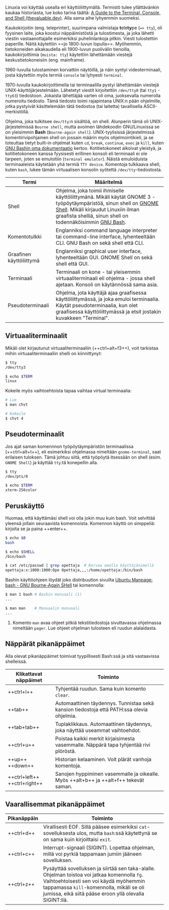 Linuxia voi käyttää usealla eri käyttöliittymällä. Termistö tulee yllättävänkin kaukaa historiasta, lue koko tarina täältä: [A Guide to the Terminal, Console, and Shell (thevaluable.dev)](https://thevaluable.dev/guide-terminal-shell-console/). Alla sama aihe lyhyemmin suomeksi. 

Kaukokirjoitin (eng. teleprinter), suurimpana valmistaja **t**ele**ty**pe (`=> tty`), oli fyysinen laite, joka koostui näppäimistöstä ja tulostimesta, ja joka lähetti viestin vastaanottajalle esimerkiksi puhelinlankoja pitkin. Viesti tulostettiin paperille. Näitä käytettiin ==jo 1800-luvun lopulla==. Myöhemmin, tietokoneiden aikakaudella eli 1900-luvun puolivälin tienoilla, kaukokirjoittimia (`muista: tty`) käytettiin lähettämään viestejä keskustietokoneisiin (eng. mainframe).

1960-luvulla tulostaminen korvattiin näytöillä, ja näin syntyi videoterminaali, josta käytettiin myös termiä `console` tai lyhyesti `terminal`.

1970-luvulla kaukokirjoittimella tai terminaalilla pystyi lähettämään viestejä UNIX-käyttöjärjestelmään. Lähetetyt viestit kirjoitettiin `/dev/tty0` (tai `tty1` - `tty63`) tiedostoon. Jokaista lähettäjää varten oli oma, juoksevalla numerolla numeroitu tiedosto. Tämä tiedosto toimi rajapintana UNIX:n pään ohjelmille, jotka pystyivät käsittelemään tätä tiedostoa (tai laitetta) tavallisella ASCII-merkistöllä.

Ohjelma, joka tulkitsee `dev/tty`:n sisältöä, on shell. Alunperin tämä oli UNIX-järjestelmissä `Bourne shell`, mutta avoimen lähdekoodin GNU/Linuxissa se on yleisimmin **Bash** (`Bourne-again shell`). UNIX-tyylisissä järjestelmissä komentirivipohjainen shell on jossain määrin myös ohjelmointikieli, ja se toteuttaa tietyt built-in ohjelmat kuten `cd`, `break`, `continue`, `exec` ja `kill`, kuten [GNU Bashin oma dokumentaatio](https://www.gnu.org/software/bash/manual/html_node/What-is-a-shell_003f.html) kertoo.  Kotitietokoneet alkoivat yleistyä, ja kotitietokoneen kanssa fyysisesti erillinen konsoli eli terminaali ei ole tarpeen, joten se emuloitiin (`terminal emulator`). Näistä emuloiduista terminaaleista käytetään yhä termiä `TTY device`. Komentoja tulkkaava shell, kuten `bash`, lukee tämän virtuaalisen konsolin syötettä `/dev/tty`-tiedostosta.

| Termi                    | Määritelmä                                                                                                                                                                                                                                                                                                                                                                                         |
| ------------------------ | -------------------------------------------------------------------------------------------------------------------------------------------------------------------------------------------------------------------------------------------------------------------------------------------------------------------------------------------------------------------------------------------------- |
| Shell                    | Ohjelma, joka toimii ihmiselle käyttöliittymänä. Mikäli käytät GNOME 3 -työpöytäympäristöä, sinun shell on [GNOME Shell](https://access.redhat.com/documentation/en-us/red_hat_enterprise_linux/7/html/desktop_migration_and_administration_guide/gnome-shell). Mikäli kirjaudut Linuxiin ilman graafista shelliä, sinun shell on todennäköisimmin [GNU Bash](https://www.gnu.org/software/bash/). |
| Komentotulkki            | Englanniksi command language interpreter tai command-line interface, lyhenteeltään CLI. GNU Bash on sekä shell että CLI.                                                                                                                                                                                                                                                                           |
| Graafinen käyttöliittymä | Englanniksi graphical user interface, lyhenteeltään GUI. GNOME Shell on sekä shell että GUI.                                                                                                                                                                                                                                                                                                       |
| Terminaali               | Terminaali on kone - tai yleisemmin virtuaaliterminaali eli ohjelma - jossa shell ajetaan. Konsoli on käytännössä sama asia.                                                                                                                                                                                                                                                                       |
| Pseudoterminaali         | Ohjelma, jota käyttäjä ajaa graafisessa käyttöliittymässä, ja joka emuloi terminaalia. Käytät pseudoterminaalia, kun olet graafisessa käyttöliittymässä ja etsit jostakin kuvakkeen "Terminal".                                                                                                                                                                                                    |



## Virtuaaliterminaalit

Mikäli olet kirjautunut virtuaaliterminaaliin (++ctrl+alt+f3++), voit tarkistaa mihin virtuaaliterminaaliin shelli on kiinnittynyt:

```bash title="Bash"
$ tty
/dev/tty3

$ echo $TERM
linux
```

Kokeile myös vaihtoehtoista tapaa vaihtaa virtual terminaalia:

```bash title="Bash"
# Lue
$ man chvt

# Kokeile
$ chvt 4
```


## Pseudoterminaalit

Jos ajat saman komennnon työpöytäympäristön terminaalissa (++ctrl+alt+t++), eli esimerkiksi ohjelmassa nimeltään `gnome-terminal`, saat erilaisen tuloksen. Tämä johtuu siitä, että työpöytä itsessään on shell (esim. `GNOME Shell`) ja käyttää `tty`:tä konepellin alla.

```bash title="Bash"
$ tty
/dev/pts/0

$ echo $TERM
xterm-256color
```



## Peruskäyttö

Huomaa, että käyttämäsi shell voi olla jokin muu kuin bash. Voit selvittää yleensä jollain seuraavista komennoista. Komennon käyttö on simppeliä: kirjoita se ja paina ++enter++.

```bash title="Bash"
$ echo $0
bash

$ echo $SHELL
/bin/bash

$ cat /etc/passwd | grep opettaja  # Korvaa omalla käyttäjänimellä
opettaja:x:1000:1000:Ope Opettaja,,,:/home/opettaja:/bin/bash
```

Bashin käyttöohjeen löydät joko distribuution sivuilta [Ubuntu Manpage: bash - GNU Bourne-Again SHell](https://manpages.ubuntu.com/manpages/jammy/man1/bash.1.html) tai komennolla:

```bash title="Bash"
$ man 1 bash # Bashin manuaali (1)
...

$ man man    # Manuaalin manuaali
...
```

1. Komento `man` avaa ohjeet pitkiä tekstitiedostoja sivuttavassa ohjelmassa nimeltään `pager`. Lue ohjeet ohjelman tulosteen eli ruudun alalaidasta. 

## Näppärät pikanäppäimet

Alla olevat pikanäppäimet toimivat tyypillisesti Bash:ssä ja sitä vastaavissa shelleissä.

| Klikattavat näppäimet             | Toiminto                                                                                  |
| --------------------------------- | ----------------------------------------------------------------------------------------- |
| ++ctrl+l++                        | Tyhjentää ruudun. Sama kuin komento `clear`.                                              |
| ++tab++                           | Automaattinen täydennys. Tunnistaa sekä kansion tiedostoja että PATH:ssa olevia ohjelmia. |
| ++tab+tab++                       | Tuplaklikkaus. Automaattinen täydennys, joka näyttää useammat vaihtoehdot.                |
| ++ctrl+u++                        | Poistaa kaikki merkit kirjaisimesta vasemmalle. Näppärä tapa tyhjentää rivi plöröstä.     |
| ++up++<br /> ++down++             | Historian kelaaminen. Voit plärät vanhoja komentoja.                                      |
| ++ctrl+left++<br />++ctrl+right++ | Sanojen hyppiminen vasemmalle ja oikealle. Myös ++alt+b++ ja ++alt+f++ tekevät saman.     |



## Vaarallisemmat pikanäppäimet

| Pikanäppäin | Toiminto                                                                                                                                                                                                                                      |
| ----------- | --------------------------------------------------------------------------------------------------------------------------------------------------------------------------------------------------------------------------------------------- |
| ++ctrl+d++  | Virallisesti EOF. Sillä pääsee esimerkiksi `cat`-sovelluksesta ulos, mutta `bash`:ssä käytettynä se on sama kuin kirjoittaisi `exit`.                                                                                                         |
| ++ctrl+c++  | Interrupt-signaali (SIGINT). Lopettaa ohjelman, millä voi pyrkiä tappamaan jumiin jääneen sovelluksen.                                                                                                                                        |
| ++ctrl+z++  | Pysäyttää sovelluksen ja siirtää sen taka-alalle. Ohjelman toistoa voi jatkaa komennolla `fg`. Vaihtoehtoisesti sen voi käydä myöhemmin tappamassa `kill`-komennolla, mikäli se oli jumissa, eikä siitä pääse eroon yllä olevalla SIGINT:llä. |
